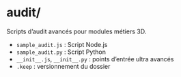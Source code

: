 # audit/

Scripts d’audit avancés pour modules métiers 3D.

- `sample_audit.js` : Script Node.js
- `sample_audit.py` : Script Python
- `__init__.js`, `__init__.py` : points d’entrée ultra avancés
- `.keep` : versionnement du dossier
